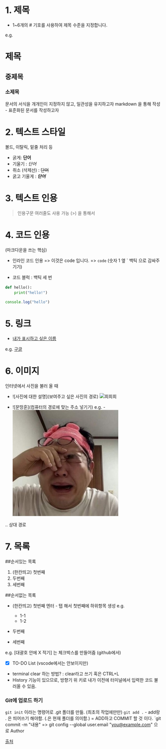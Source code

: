 # 1. 제목

- 1~6개의 # 기호를 사용하여 제목 수준을 지정합니다. 

e.g.
# 제목
## 중제목
### 소제목

문서의 서식을 개개인이 지정하지 않고, 일관성을 유지하고자 markdown 을 통해 작성 - 표준화된 문서를 작성하고자

# 2. 텍스트 스타일
볼드, 이탈릭, 밑줄 처리 등
- 굵게: **단어**
- 기울기 : *단어*
- 취소 (삭제선) : ~~단어~~
- 굵고 기울게 : ***단어***

# 3. 텍스트 인용 

> 인용구문
> 여러줄도 사용 가능 (>) 을 통해서 

# 4. 코드 인용
(마크다운을 쓰는 핵심)

- 인라인 코드 인용 => 이것은 code 입니다. => `code` (숫자 1 옆 ` 백틱 으로 감싸주기기)

- 코드 블럭 : 백틱 세 번
```python (내가 사용하는 언어의 이름을 적으면, 색이 바뀜뀜)
def hello():
    print("hello!")
```

```javascript
console.log("hello")
```

# 5. 링크
- [내가 표시하고 싶은 이름](URL주소)

e.g. [구글](https://google.com)

# 6. 이미지

인터넷에서 사진을 불러 올 때
- ![사진에 대한 설명](보여주고 싶은 사진의 경로)
![희희희](https://search.pstatic.net/common/?src=http%3A%2F%2Fblogfiles.naver.net%2FMjAyMzEyMTFfMjc1%2FMDAxNzAyMjg1ODAwMjA1.DIR9AyPCg9Fk1aWKRWe63gmvkVI8AlKW2zJ81zDeGQEg.AKmhGVzAeNzE4irQYVk6MDI6kDGatqng_UVwq5slXs8g.JPEG.cshop_hd_flagship%2F%25BF%25C0%25B9%25F6%25BB%25E7%25C0%25CC%25C1%25EE_%25B4%25EB%25B5%25CE_%25BE%25C8%25B0%25E6_%25C3%25DF%25C3%25B5__%25B8%25F0%25BD%25BA%25C4%25E0_%25B0%25A2%25C4%25C9%25BD%25BA_%2528feat._%25BA%25FC%25B4%25F5%25B3%25CA%25BD%25BA_%25B9%25AE%25BB%25F3%25C8%25C6_%25BE%25C8%25B0%25E6%252912.jpg&type=sc960_832)


- ![문땅훈](컴퓨터의 경로에 맞는 주소 넣기기)
e.g. -![문땅훈](../assets/cat.jpg)

.. 상대 경로 

# 7. 목록

##순서있는 목록
1. (한칸띄고) 첫번째
2. 두번째
3. 세번째

##순서없는 목록
- (한칸띄고) 첫번째
엔터 - 탭 해서 첫번째에 하위항목 생성 
e.g. 
    - 1-1
    - 1-2

- 두번째
- 세번째

e.g.
[대괄호 안에 X 적기] 는 체크박스를 만들어줌 (github에서)
- [X] TO-DO List (vscode에서는 안보이지만)

- terminal clear 하는 방법? 
: clear라고 쓰기 혹은 CTRL+L
- History 기능이 있으므로, 방향기 위 키로 내가 이전에 터미널에서 입력한 코드 불러올 수 있음. 

### Git에 업로드 하기 
`git init` 이라는 명령어로 .git 폴더를 만듦. (최초의 작업에만만)
`git add .` - add랑 . 은 띄어쓰기 해야함. (.은 현재 폴더를 의미함.) = ADD하고 COMMIT 할 것 이다. `git commit -m "내용" 
=> git config --global user.email "you@example.com" 으로 Author


[출처](https://docs.github.com/ko/get-started/writing-on-github/getting-started-with-writing-and-formatting-on-github/basic-writing-and-formatting-syntax)